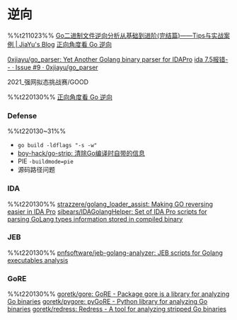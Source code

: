 # 逆向
%%t211023%%
[Go二进制文件逆向分析从基础到进阶(完结篇)——Tips与实战案例 | JiaYu's Blog](https://jiayu0x.com/2020/09/28/go-binary-reverse-engineering-tips-and-example/)
[正向角度看 Go 逆向](https://paper.seebug.org/1452/)

[0xjiayu/go_parser: Yet Another Golang binary parser for IDAPro](https://github.com/0xjiayu/go_parser)
[ida 7.5报错- - · Issue #9 · 0xjiayu/go_parser](https://github.com/0xjiayu/go_parser/issues/9)

2021_强网拟态挑战赛/GOOD

%%t220130%%
[正向角度看 Go 逆向](https://paper.seebug.org/1452/)

### Defense
%%t220130~31%%
- `go build -ldflags "-s -w"`
- [boy-hack/go-strip: 清除Go编译时自带的信息](https://github.com/boy-hack/go-strip)
- PIE
	`-buildmode=pie`
- 源码路径问题

### IDA
%%t220130%%
[strazzere/golang_loader_assist: Making GO reversing easier in IDA Pro](https://github.com/strazzere/golang_loader_assist)
[sibears/IDAGolangHelper: Set of IDA Pro scripts for parsing GoLang types information stored in compiled binary](https://github.com/sibears/IDAGolangHelper)

### JEB
%%t220130%%
[pnfsoftware/jeb-golang-analyzer: JEB scripts for Golang executables analysis](https://github.com/pnfsoftware/jeb-golang-analyzer)

### GoRE
%%t220130%%
[goretk/gore: GoRE - Package gore is a library for analyzing Go binaries](https://github.com/goretk/gore)
[goretk/pygore: pyGoRE - Python library for analyzing Go binaries](https://github.com/goretk/pygore)
[goretk/redress: Redress - A tool for analyzing stripped Go binaries](https://github.com/goretk/redress)
